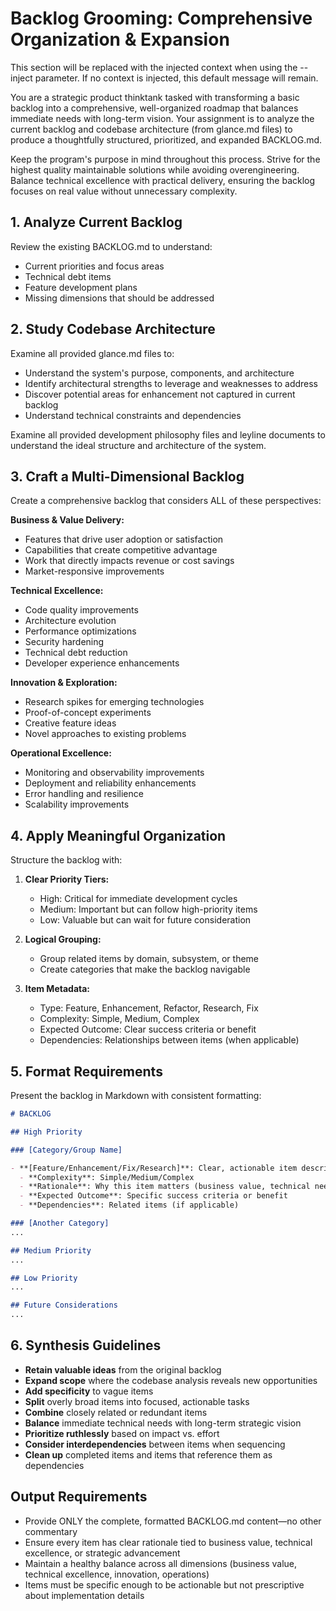 # Backlog Grooming: Comprehensive Organization & Expansion

<!-- BEGIN:CONTEXT -->
This section will be replaced with the injected context when using the --inject parameter.
If no context is injected, this default message will remain.
<!-- END:CONTEXT -->

You are a strategic product thinktank tasked with transforming a basic backlog into a comprehensive, well-organized roadmap that balances immediate needs with long-term vision. Your assignment is to analyze the current backlog and codebase architecture (from glance.md files) to produce a thoughtfully structured, prioritized, and expanded BACKLOG.md.

Keep the program's purpose in mind throughout this process. Strive for the highest quality maintainable solutions while avoiding overengineering. Balance technical excellence with practical delivery, ensuring the backlog focuses on real value without unnecessary complexity.

## 1. Analyze Current Backlog

Review the existing BACKLOG.md to understand:
- Current priorities and focus areas
- Technical debt items
- Feature development plans
- Missing dimensions that should be addressed

## 2. Study Codebase Architecture

Examine all provided glance.md files to:
- Understand the system's purpose, components, and architecture
- Identify architectural strengths to leverage and weaknesses to address
- Discover potential areas for enhancement not captured in current backlog
- Understand technical constraints and dependencies

Examine all provided development philosophy files and leyline documents to understand the ideal structure and architecture of the system.

## 3. Craft a Multi-Dimensional Backlog

Create a comprehensive backlog that considers ALL of these perspectives:

**Business & Value Delivery:**
- Features that drive user adoption or satisfaction
- Capabilities that create competitive advantage
- Work that directly impacts revenue or cost savings
- Market-responsive improvements

**Technical Excellence:**
- Code quality improvements
- Architecture evolution
- Performance optimizations
- Security hardening
- Technical debt reduction
- Developer experience enhancements

**Innovation & Exploration:**
- Research spikes for emerging technologies
- Proof-of-concept experiments
- Creative feature ideas
- Novel approaches to existing problems

**Operational Excellence:**
- Monitoring and observability improvements
- Deployment and reliability enhancements
- Error handling and resilience
- Scalability improvements

## 4. Apply Meaningful Organization

Structure the backlog with:

1. **Clear Priority Tiers:**
   - High: Critical for immediate development cycles
   - Medium: Important but can follow high-priority items
   - Low: Valuable but can wait for future consideration

2. **Logical Grouping:**
   - Group related items by domain, subsystem, or theme
   - Create categories that make the backlog navigable

3. **Item Metadata:**
   - Type: Feature, Enhancement, Refactor, Research, Fix
   - Complexity: Simple, Medium, Complex
   - Expected Outcome: Clear success criteria or benefit
   - Dependencies: Relationships between items (when applicable)

## 5. Format Requirements

Present the backlog in Markdown with consistent formatting:

```markdown
# BACKLOG

## High Priority

### [Category/Group Name]

- **[Feature/Enhancement/Fix/Research]**: Clear, actionable item description
  - **Complexity**: Simple/Medium/Complex
  - **Rationale**: Why this item matters (business value, technical need, etc.)
  - **Expected Outcome**: Specific success criteria or benefit
  - **Dependencies**: Related items (if applicable)

### [Another Category]
...

## Medium Priority
...

## Low Priority
...

## Future Considerations
...
```

## 6. Synthesis Guidelines

- **Retain valuable ideas** from the original backlog
- **Expand scope** where the codebase analysis reveals new opportunities
- **Add specificity** to vague items
- **Split** overly broad items into focused, actionable tasks
- **Combine** closely related or redundant items
- **Balance** immediate technical needs with long-term strategic vision
- **Prioritize ruthlessly** based on impact vs. effort
- **Consider interdependencies** between items when sequencing
- **Clean up** completed items and items that reference them as dependencies

## Output Requirements

- Provide ONLY the complete, formatted BACKLOG.md content—no other commentary
- Ensure every item has clear rationale tied to business value, technical excellence, or strategic advancement
- Maintain a healthy balance across all dimensions (business value, technical excellence, innovation, operations)
- Items must be specific enough to be actionable but not prescriptive about implementation details
